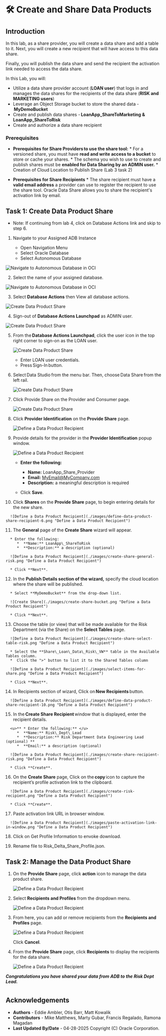 # 🛠️ Create and Share Data Products

## Introduction

In this lab, as a share provider, you will create a data share and add a table to it. Next, you will create a new recipient that will have access to this data share.

Finally, you will publish the data share and send the recipient the activation link needed to access the data share.

In this Lab, you will:

* Utilize a data share provider account (**LOAN user**) that logs in and manages the data shares for the recipients of the data share (**RISK and MARKETING users**)
* Leverage an Object Storage bucket to store the shared data - **MyDemoBucket**
* Create and publish data shares - **LoanApp\_ShareToMarketing & LoanApp\_ShareToRisk**
* Create and authorize a data share recipient

### Prerequisites

* **Prerequisites for Share Providers to use the share tool:**
      * For a versioned share, you must have **read and write access to a bucket** to store or cache your shares.
      * The schema you wish to use to create and publish shares must be **enabled for Data Sharing by an ADMIN user.**
      * Creation of Cloud Location to Publish Share (Lab 3 task 2)

* **Prerequisites for Share Recipients**
      * The share recipient must have a **valid email address** a provider can use to register the recipient to use the share tool. Oracle Data Share allows you to share the recipient's activation link by email.

## Task 1: Create Data Product Share

   * Note: If continuing from lab 4, click on Database Actions link and skip to step 6.

   1. Navigate to your Assigned ADB Instance

      * Open Navigation Menu
      * Select Oracle Database
      * Select Autonomous Database

   ![Navigate to Autonomous Database in OCI](./images/navigate-to-adb.png)

   2. Select the name of your assigned database.

   ![Navigate to Autonomous Database in OCI](./images/oci-adb-select.png)

   3. Select **Database Actions** then View all database actions.

   ![Create Data Product Share](./images/task1-scrn-3.png "Create Data Product Share")

   4. Sign-out of **Database Actions Launchpad** as ADMIN user.

   ![Create Data Product Share](./images/task1-scrn-4.png "Create Data Product Share")

   5. From the **Database Actions Launchpad**, click the user icon in the top right corner to sign-on as the LOAN user.

      ![Create Data Product Share](./images/task1-scrn-5.png "Create Data Product Share")

      * Enter LOAN user credentials. 
      * Press Sign-In button. 

   6. Select Data Studio from the menu bar. Then, choose Data Share from the left rail.

      ![Create Data Product Share](./images/select-data-share.png "Create Data Product Share")

   7. Click Provide Share on the Provider and Consumer page. 

      ![Create Data Product Share](./images/select-provider-share.png "Create Data Product Share")

   8. Click **Provider Identification** on the **Provide Share** page.

      ![Define a Data Product Recipient](./images/set-provider-id.png "Define a Data Product Recipient")

   9. Provide details for the provider in the **Provider Identification** popup window.

      ![Define a Data Product Recipient](./images/define-data-product-share-recipient-5.png "Define a Data Product Recipient")

      * **Enter the following:**
         * **Name:** LoanApp\_Share\_Provider
         * **Email:** MyEmail@MyCompany.com
         * **Description:** a meaningful description is required

      * Click **Save**.

   10. Click **Shares** on the **Provide Share** page, to begin entering details for the new share.

      ![Define a Data Product Recipient](./images/define-data-product-share-recipient-6.png "Define a Data Product Recipient")

   11. The **General** page of the **Create Share** wizard will appear.

      * Enter the following:
         *  **Name:** LoanApp\_ShareToRisk
         *  **Description:** a description (optional)

      ![Define a Data Product Recipient](./images/create-share-general-risk.png "Define a Data Product Recipient")

      * Click **Next**.

   12. In the **Publish Details section of the wizard,** specify the cloud location where the share will be published.

      * Select **MyDemoBucket** from the drop-down list.

      ![Create Share](./images/create-share-bucket.png "Define a Data Product Recipient")

      * Click **Next**.

   13. Choose the table (or view) that will be made available for the Risk Department (via the Share) on the **Select Tables** page.

      ![Define a Data Product Recipient](./images/create-share-select-table-risk.png "Define a Data Product Recipient")

      * Select the **Share\_Loan\_Data\_Risk\_VW** table in the Available Tables column.
      *  Click the ">" button to list it to the Shared Tables column

      ![Define a Data Product Recipient](./images/select-items-for-share.png "Define a Data Product Recipient")

      * Click **Next**.

   14. In Recipients section of wizard, Click on **New Recipients** button.

      ![Define a Data Product Recipient](./images/define-data-product-share-recipient-10.png "Define a Data Product Recipient")

   15. In the **Create Share Recipient** window that is displayed, enter the recipient details.

      <u>** * Enter the following:** </u>
         *  **Name:** Risk\_Dept\_Lead
         *  **Description:** Risk Department Data Engineering Lead (optional) **
         *  **Email:** a description (optional)

      ![Define a Data Product Recipient](./images/create-share-recipient-risk.png "Define a Data Product Recipient")

      * Click **Create**.

   16. On the **Create Share** page, Click on the **copy** icon to capture the recipient’s profile activation link to the clipboard. 

      ![Define a Data Product Recipient](./images/create-risk-recipient.png "Define a Data Product Recipient")

      * Click **Create**.

   17. Paste activation link URL in browser window.

      ![Define a Data Product Recipient](./images/paste-activation-link-in-window.png "Define a Data Product Recipient")

   18. Click on Get Profile Information to envoke download.

   19. Rename file to Risk\_Delta\_Share\_Profile.json.

## Task 2: Manage the Data Product Share

   1. On the **Provide Share** page, click **action** icon to manage the data product share.

      ![Define a Data Product Recipient](./images/manage-data-product-share-risk-1.png "Define a Data Product Recipient")

   2. Select **Recipients and Profiles** from the dropdown menu.

      ![Define a Data Product Recipient](./images/manage-data-product-share-risk-2.png "Define a Data Product Recipient")

   3. From here, you can add or remove recipients from the **Recipients and Profiles** page.

      ![Define a Data Product Recipient](./images/manage-data-product-share-risk-3.png "Define a Data Product Recipient")

      Click **Cancel**.

   4. From the **Provide Share** page, click **Recipients** to display the recipients for the data share.

      ![Define a Data Product Recipient](./images/create-risk-dept-recipient.png "Define a Data Product Recipient")

   ***Congratulations you have shared your data from ADB to the Risk Dept Lead.***
#
## Acknowledgements
* **Authors** - Eddie Ambler, Otis Barr, Matt Kowalik
* **Contributors** - Mike Matthews, Marty Gubar, Francis Regalado, Ramona Magadan
* **Last Updated By/Date** - 04-28-2025
Copyright (C) Oracle Corporation.
